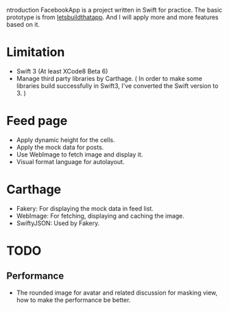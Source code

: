 ntroduction
FacebookApp is a project written in Swift for practice.
The basic prototype is from [letsbuildthatapp](http://example.com/ "Title"). And I will apply more and more features based on it.

# Limitation
- Swift 3 (At least XCode8 Beta 6)
- Manage third party libraries by Carthage. ( In order to make some libraries build successfully in Swift3, I've converted the Swift version to 3. )

# Feed page
- Apply dynamic height for the cells.
- Apply the mock data for posts.
- Use WebImage to fetch image and display it.
- Visual format language for autolayout.

# Carthage
- Fakery: For displaying the mock data in feed list.
- WebImage: For fetching, displaying and caching the image.
- SwiftyJSON: Used by Fakery.

# TODO
## Performance
- The rounded image for avatar and related discussion for masking view, how to make the performance be better.
